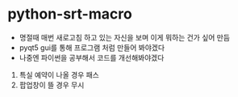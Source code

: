 # python-srt-macro
- 명절때 매번 새로고침 하고 있는 자신을 보며 이게 뭐하는 건가 싶어 만듬
- pyqt5 gui를 통해 프로그램 처럼 만들어 봐야겠다 
- 나중엔 파이썬을 공부해서 코드를 개선해봐야겠다

1. 특실 예약이 나올 경우 패스
2. 팝업창이 뜰 경우 무시
